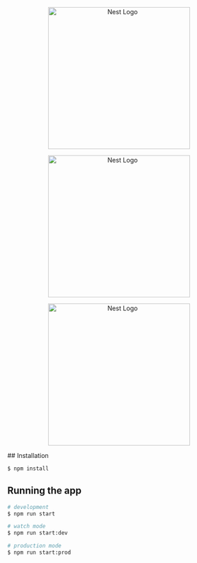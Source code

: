 <p align="center">
  <a href="http://nestjs.com/" target="blank"><img src="https://nestjs.com/img/logo_text.svg" width="320" alt="Nest Logo" /></a>
</p>
<p align="center">
  <a href="https://graphql.org/" target="blank"><img src="https://graphql.org/img/logo.svg" width="320" alt="Nest Logo" /></a>
</p>
<p align="center">
  <a href="https://graphql.org/" target="blank"><img src="https://www.postgresql.org/media/img/about/press/elephant.png" width="320" alt="Nest Logo" /></a>
</p>
## Installation

```bash
$ npm install
```

## Running the app

```bash
# development
$ npm run start

# watch mode
$ npm run start:dev

# production mode
$ npm run start:prod
```

